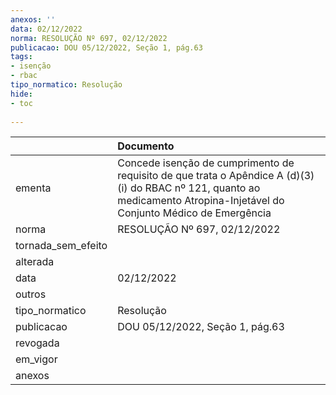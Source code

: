 ```yaml
---
anexos: ''
data: 02/12/2022
norma: RESOLUÇÃO Nº 697, 02/12/2022
publicacao: DOU 05/12/2022, Seção 1, pág.63
tags:
- isenção
- rbac
tipo_normatico: Resolução
hide: 
- toc 
 
---
```


|                    | Documento                                                                                                                                                                 |
|:-------------------|:--------------------------------------------------------------------------------------------------------------------------------------------------------------------------|
| ementa             | Concede isenção de cumprimento de requisito de que trata o Apêndice A (d)(3)(i) do RBAC nº 121, quanto ao medicamento Atropina-Injetável do Conjunto Médico de Emergência |
| norma              | RESOLUÇÃO Nº 697, 02/12/2022                                                                                                                                              |
| tornada_sem_efeito |                                                                                                                                                                           |
| alterada           |                                                                                                                                                                           |
| data               | 02/12/2022                                                                                                                                                                |
| outros             |                                                                                                                                                                           |
| tipo_normatico     | Resolução                                                                                                                                                                 |
| publicacao         | DOU 05/12/2022, Seção 1, pág.63                                                                                                                                           |
| revogada           |                                                                                                                                                                           |
| em_vigor           |                                                                                                                                                                           |
| anexos             |                                                                                                                                                                           |